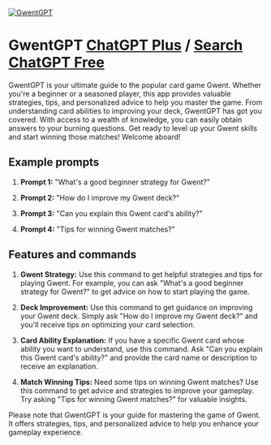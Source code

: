 
[![GwentGPT](https://files.oaiusercontent.com/file-9R397UGXX3Eq2RbQ1MfDNegi?se=2123-10-18T01%3A44%3A49Z&sp=r&sv=2021-08-06&sr=b&rscc=max-age%3D31536000%2C%20immutable&rscd=attachment%3B%20filename%3Db9f71e2d-c7d0-4c14-abb9-f0d9f9c8e74e.png&sig=a1r2hmWt4Vmj%2BXr2wHHkUyfYVGwcTEZjFak3GYoypyk%3D)](https://chat.openai.com/g/g-60feW1q5u-gwentgpt)

# GwentGPT [ChatGPT Plus](https://chat.openai.com/g/g-60feW1q5u-gwentgpt) / [Search ChatGPT Free](https://gptcall.net/index.html#/?search=GwentGPT)

GwentGPT is your ultimate guide to the popular card game Gwent. Whether you're a beginner or a seasoned player, this app provides valuable strategies, tips, and personalized advice to help you master the game. From understanding card abilities to improving your deck, GwentGPT has got you covered. With access to a wealth of knowledge, you can easily obtain answers to your burning questions. Get ready to level up your Gwent skills and start winning those matches! Welcome aboard!

## Example prompts

1. **Prompt 1:** "What's a good beginner strategy for Gwent?"

2. **Prompt 2:** "How do I improve my Gwent deck?"

3. **Prompt 3:** "Can you explain this Gwent card's ability?"

4. **Prompt 4:** "Tips for winning Gwent matches?"

## Features and commands

1. **Gwent Strategy:** Use this command to get helpful strategies and tips for playing Gwent. For example, you can ask "What's a good beginner strategy for Gwent?" to get advice on how to start playing the game.

2. **Deck Improvement:** Use this command to get guidance on improving your Gwent deck. Simply ask "How do I improve my Gwent deck?" and you'll receive tips on optimizing your card selection.

3. **Card Ability Explanation:** If you have a specific Gwent card whose ability you want to understand, use this command. Ask "Can you explain this Gwent card's ability?" and provide the card name or description to receive an explanation.

4. **Match Winning Tips:** Need some tips on winning Gwent matches? Use this command to get advice and strategies to improve your gameplay. Try asking "Tips for winning Gwent matches?" for valuable insights.

Please note that GwentGPT is your guide for mastering the game of Gwent. It offers strategies, tips, and personalized advice to help you enhance your gameplay experience.


